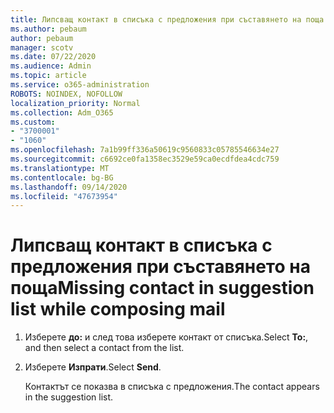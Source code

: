 ```yaml
---
title: Липсващ контакт в списъка с предложения при съставянето на поща
ms.author: pebaum
author: pebaum
manager: scotv
ms.date: 07/22/2020
ms.audience: Admin
ms.topic: article
ms.service: o365-administration
ROBOTS: NOINDEX, NOFOLLOW
localization_priority: Normal
ms.collection: Adm_O365
ms.custom:
- "3700001"
- "1060"
ms.openlocfilehash: 7a1b99ff336a50619c9560833c05785546634e27
ms.sourcegitcommit: c6692ce0fa1358ec3529e59ca0ecdfdea4cdc759
ms.translationtype: MT
ms.contentlocale: bg-BG
ms.lasthandoff: 09/14/2020
ms.locfileid: "47673954"
---
```

# <a name="missing-contact-in-suggestion-list-while-composing-mail"></a><span data-ttu-id="53f1b-102">Липсващ контакт в списъка с предложения при съставянето на поща</span><span class="sxs-lookup"><span data-stu-id="53f1b-102">Missing contact in suggestion list while composing mail</span></span>

1. <span data-ttu-id="53f1b-103">Изберете **до:** и след това изберете контакт от списъка.</span><span class="sxs-lookup"><span data-stu-id="53f1b-103">Select **To:**, and then select a contact from the list.</span></span>
2. <span data-ttu-id="53f1b-104">Изберете **Изпрати**.</span><span class="sxs-lookup"><span data-stu-id="53f1b-104">Select **Send**.</span></span>

    <span data-ttu-id="53f1b-105">Контактът се показва в списъка с предложения.</span><span class="sxs-lookup"><span data-stu-id="53f1b-105">The contact appears in the suggestion list.</span></span>
